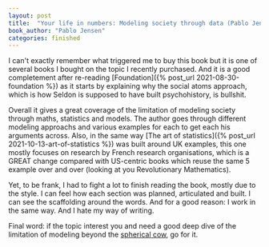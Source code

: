 ```yaml
---
layout: post
title:  "Your life in numbers: Modeling society through data (Pablo Jensen)"
book_author: "Pablo Jensen"
categories: finished
---
```


I can't exactly remember what triggered me to buy this book but it is one of several books I bought on the topic I recently purchased. And it is a good completement after re-reading [Foundation]({% post_url 2021-08-30-foundation %}) as it starts by explaining why the social atoms approach, which is how Seldon is supposed to have built psychohistory, is bullshit.

Overall it gives a great coverage of the limitation of modeling society through maths, statistics and models. The author goes through different modeling approachs and various examples for each to get each his arguments across. Also, in the same way [The art of statistics]({% post_url 2021-10-13-art-of-statistics %}) was built around UK examples, this one mostly focuses on research by French research organisations, which is a GREAT change compared with US-centric books which reuse the same 5 example over and over (looking at you Revolutionary Mathematics).

Yet, to be frank, I had to fight a lot to finish reading the book, mostly due to the style. I can feel how each section was planned, articulated and built. I can see the scaffolding around the words. And for a good reason: I work in the same way. And I hate my way of writing.

Final word: if the topic interest you and need a good deep dive of the limitation of modeling beyond the [spherical cow](https://en.wikipedia.org/wiki/Spherical_cow), go for it.